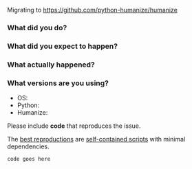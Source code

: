 Migrating to https://github.com/python-humanize/humanize


### What did you do?

### What did you expect to happen?

### What actually happened?

### What versions are you using?

* OS: 
* Python: 
* Humanize: 

Please include **code** that reproduces the issue.

The [best reproductions](https://stackoverflow.com/help/minimal-reproducible-example) are [self-contained scripts](https://ericlippert.com/2014/03/05/how-to-debug-small-programs/) with minimal dependencies.

```python
code goes here
```

